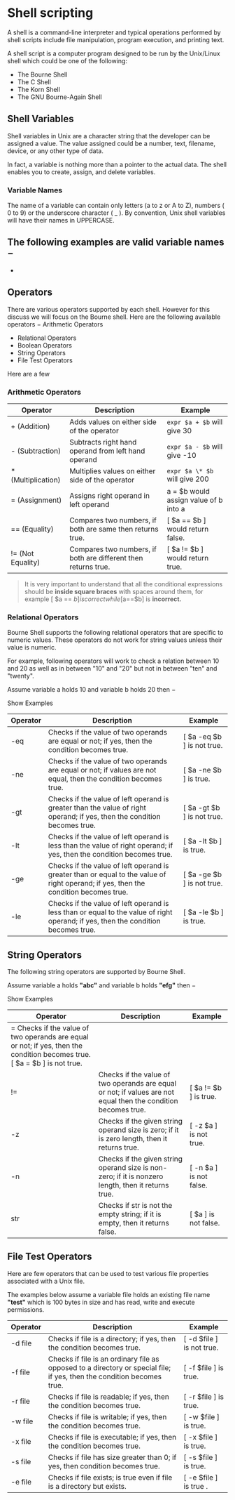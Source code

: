 


# Shell scripting
A shell is a command-line interpreter and typical operations performed by shell scripts include file manipulation, program execution, and printing text.

A shell script is a computer program designed to be run by the Unix/Linux shell which could be one of the following:

- The Bourne Shell
- The C Shell
- The Korn Shell
- The GNU Bourne-Again Shell

## Shell Variables
Shell variables in Unix are a character string that the developer can be assigned a value. The value assigned could be a number, text, filename, device, or any other type of data.

In fact, a variable is nothing more than a pointer to the actual data. The shell enables you to create, assign, and delete variables.

### Variable Names
The name of a variable can contain only letters (a to z or A to Z), numbers ( 0 to 9) or the underscore character ( _ ).  By convention, Unix shell variables will have their names in UPPERCASE.

The following examples are valid variable names −
 -
 -

## Operators

There are various operators supported by each shell. However for this discuss we will focus on the Bourne shell. Here are the following available operators
− Arithmetic Operators
- Relational Operators
- Boolean Operators
- String Operators
- File Test Operators

Here are a few

### Arithmetic Operators

| Operator      |	Description   |	Example |
| ------------- | ------------- | ------- |
| + (Addition)    |	Adds values on either side of the operator |	`expr $a + $b` will give 30 |
| - (Subtraction) |	Subtracts right hand operand from left hand operand	 | `expr $a - $b` will give -10 |
| * (Multiplication) |	Multiplies values on either side of the operator | 	`expr $a \* $b` will give 200 |
| = (Assignment) |	Assigns right operand in left operand	 | a = $b would assign value of b into a
| == (Equality)	 | Compares two numbers, if both are same then returns true. |	[ $a == $b ] would return false. |
| != (Not Equality) |	Compares two numbers, if both are different then returns true. |	[ $a != $b ] would return true. |

> It is very important to understand that all the conditional expressions should be **inside square braces** with spaces around them,
> for example [ $a == $b ] is correct
> while [$a==$b] is **incorrect.**


### Relational Operators
Bourne Shell supports the following relational operators that are specific to numeric values. These operators do not work for string values unless their value is numeric.

For example, following operators will work to check a relation between 10 and 20 as well as in between "10" and "20" but not in between "ten" and "twenty".

Assume variable a holds 10 and variable b holds 20 then −

Show Examples


| Operator	 | Description | 	Example |
| ------------- | ------------- | ------- |
| -eq	| Checks if the value of two operands are equal or not; if yes, then the condition becomes true. |	[ $a -eq $b ] is not true.
| -ne	| Checks if the value of two operands are equal or not; if values are not equal, then the condition becomes true.	 | [ $a -ne $b ] is true. |
| -gt	| Checks if the value of left operand is greater than the value of right operand; if yes, then the condition becomes true.	 | [ $a -gt $b ] is not true. |
| -lt	| Checks if the value of left operand is less than the value of right operand; if yes, then the condition becomes true. |	[ $a -lt $b ] is true. |
| -ge	| Checks if the value of left operand is greater than or equal to the value of right operand; if yes, then the condition becomes true. |	[ $a -ge $b ] is not true. |
| -le |	Checks if the value of left operand is less than or equal to the value of right operand; if yes, then the condition becomes true.	| [ $a -le $b ] is true. |


## String Operators
The following string operators are supported by Bourne Shell.

Assume variable a holds **"abc"** and
variable b holds **"efg"** then −

Show Examples

| Operator |	Description	| Example |
| ------------- | ------------- | ------- |
| =	Checks if the value of two operands are equal or not; if yes, then the condition becomes true.	[ $a = $b ] is not true. |
| != |	Checks if the value of two operands are equal or not; if values are not equal then the condition becomes true.	| [ $a != $b ] is true. |
| -z |	Checks if the given string operand size is zero; if it is zero length, then it returns true. |	[ -z $a ] is not true. |
| -n	 | Checks if the given string operand size is non-zero; if it is nonzero length, then it returns true.	 | [ -n $a ] is not false. |
| str |	Checks if str is not the empty string; if it is empty, then it returns false. | [ $a ] is not false. |



## File Test Operators
Here are few operators that can be used to test various file properties associated with a Unix file.

The examples below assume a variable file holds an existing file name **"test"** which is 100 bytes in size and has read, write and execute permissions.

| Operator |	Description |	Example     |
| ------------- | ------------- | ------- |
| -d file	 | Checks if file is a directory; if yes, then the condition becomes true. |	[ -d $file ] is not true. |
| -f file	 | Checks if file is an ordinary file as opposed to a directory or special file; if yes, then the condition becomes true. |	[ -f $file ] is true. |
| -r file	 | Checks if file is readable; if yes, then the condition becomes true. |	[ -r $file ] is true. |
| -w file |	Checks if file is writable; if yes, then the condition becomes true.	 | [ -w $file ] is true. |
| -x file |	Checks if file is executable; if yes, then the condition becomes true. |	[ -x $file ] is true. |
| -s file |	Checks if file has size greater than 0; if yes, then condition becomes true. |	[ -s $file ] is true. |
| -e file	| Checks if file exists; is true even if file is a directory but exists. |	[ -e $file ] is true          . |
